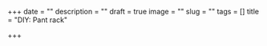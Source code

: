 +++
date = ""
description = ""
draft = true
image = ""
slug = ""
tags = []
title = "DIY: Pant rack"

+++
